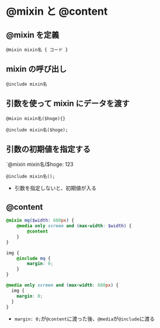 # @mixin と @content

## @mixin を定義

`@mixin mixin名 { コード }`

## mixin の呼び出し

`@include mixin名`

## 引数を使って mixin にデータを渡す

`@mixin mixin名($hoge){}`

`@include mixin名($hoge);`

## 引数の初期値を指定する

`@mixin mixin名($hoge: 123

`@include mixin名();`

* 引数を指定しないと、初期値が入る

## @content

```style.scss
@mixin mq($width: 680px) {
    @media only screen and (max-width: $width) {
        @content
    }
}

img {
    @include mq {
        margin: 0;
    }
}
```

```style.css
@media only screen and (max-width: 680px) {
  img {
    margin: 0;
  }
}
```

* `margin: 0;`が`@content`に渡った後、`@media`が`@include`に渡る

